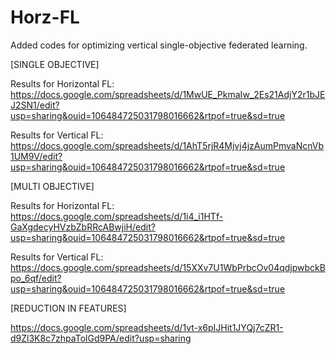 # Horz-FL

Added codes for optimizing vertical single-objective federated learning.

[SINGLE OBJECTIVE]

Results for Horizontal FL: https://docs.google.com/spreadsheets/d/1MwUE_PkmaIw_2Es21AdjY2r1bJEJ2SN1/edit?usp=sharing&ouid=106484725031798016662&rtpof=true&sd=true

Results for Vertical FL: https://docs.google.com/spreadsheets/d/1AhT5rjR4Mjvj4jzAumPmvaNcnVb1UM9V/edit?usp=sharing&ouid=106484725031798016662&rtpof=true&sd=true

[MULTI OBJECTIVE]

Results for Horizontal FL: https://docs.google.com/spreadsheets/d/1i4_i1HTf-GaXgdecyHVzbZbRRcABwjiH/edit?usp=sharing&ouid=106484725031798016662&rtpof=true&sd=true

Results for Vertical FL: https://docs.google.com/spreadsheets/d/15XXv7U1WbPrbcOv04qdjpwbckBpo_6qf/edit?usp=sharing&ouid=106484725031798016662&rtpof=true&sd=true

[REDUCTION IN FEATURES]

https://docs.google.com/spreadsheets/d/1vt-x6pIJHit1JYQj7cZR1-d9Zl3K8c7zhpaTolGd9PA/edit?usp=sharing
